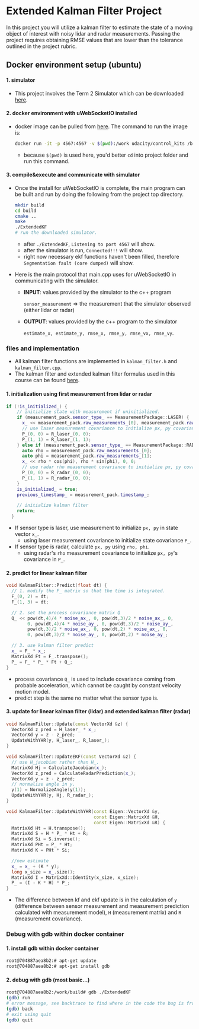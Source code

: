 # Extended Kalman Filter Project
In this project you will utilize a kalman filter to estimate the state of a moving object of interest with noisy lidar and radar measurements. Passing the project requires obtaining RMSE values that are lower than the tolerance outlined in the project rubric. 

## Docker environment setup (ubuntu)

#### 1. simulator

- This project involves the Term 2 Simulator which can be downloaded [here](https://github.com/udacity/self-driving-car-sim/releases).

#### 2. docker environment with uWebSocketIO installed

- docker image can be pulled from [here](https://hub.docker.com/r/udacity/controls_kit). The command to run the image is:

  ```bash
  docker run -it -p 4567:4567 -v $(pwd):/work udacity/control_kits /bin/bash
  ```

  - because `$(pwd)` is used here, you'd better `cd` into project folder and run this command.

#### 3. compile&execute and communicate with simulator

- Once the install for uWebSocketIO is complete, the main program can be built and run by doing the following from the project top directory.

  ```bash
  mkdir build
  cd build
  cmake ..
  make
  ./ExtendedKF
  # run the downloaded simulator.
  ```

  - after `./ExtendedKF`, `Listening to port 4567` will show.
  - after the simulator is run, `Connected!!!` will show.
  - right now necessary ekf functions haven't been filled, therefore `Segmentation fault (core dumped)` will show.

- Here is the main protocol that main.cpp uses for uWebSocketIO in communicating with the simulator.

  - **INPUT**: values provided by the simulator to the c++ program

    `sensor_measurement` => the measurement that the simulator observed (either lidar or radar)

  - **OUTPUT**: values provided by the c++ program to the simulator

    `estimate_x, estimate_y, rmse_x, rmse_y, rmse_vx, rmse_vy`.

### files and implementation

- All kalman filter functions are implemented in `kalman_filter.h` and `kalman_filter.cpp`.
- The kalman filter and extended kalman filter formulas used in this course can be found [here](https://github.com/youngsend/LearningSelfDrivingCars/blob/master/Self-Driving-Cars_Udacity/Computer-Vision-Deep-Learning-and-Sensor-Fusion/l24-extended-kalman-filters.md).

#### 1. initialization using first measurement from lidar or radar

```c++
if (!is_initialized_) {
    // initialize state with measurement if uninitialized.
    if (measurement_pack.sensor_type_ == MeasurementPackage::LASER) {
      x_ << measurement_pack.raw_measurements_[0], measurement_pack.raw_measurements_[1], 0, 0;
      // use laser measurement covariance to initialize px, py covariance.
      P_(0, 0) = R_laser_(0, 0);
      P_(1, 1) = R_laser_(1, 1);
    } else if (measurement_pack.sensor_type_ == MeasurementPackage::RADAR) {
      auto rho = measurement_pack.raw_measurements_[0];
      auto phi = measurement_pack.raw_measurements_[1];
      x_ << rho * cos(phi), rho * sin(phi), 0, 0;
      // use radar rho measurement covariance to initialize px, py covariance.
      P_(0, 0) = R_radar_(0, 0);
      P_(1, 1) = R_radar_(0, 0);
    }
    is_initialized_ = true;
    previous_timestamp_ = measurement_pack.timestamp_;

    // initialize kalman filter
    return;
  }
```

- If sensor type is laser, use measurement to initialize `px, py` in state vector `x_`.
  - using laser measurement covariance to initialize state covariance `P_`.
- If sensor type is radar, calculate `px, py` using `rho, phi`.
  - using radar's `rho` measurement covariance to initialize `px, py`'s covariance in `P_`.

#### 2. predict for linear kalman filter

```c++
void KalmanFilter::Predict(float dt) {
  // 1. modify the F_ matrix so that the time is integrated.
  F_(0, 2) = dt;
  F_(1, 3) = dt;

  // 2. set the process covariance matrix Q
  Q_ << pow(dt,4)/4 * noise_ax_, 0, pow(dt,3)/2 * noise_ax_, 0,
        0, pow(dt,4)/4 * noise_ay_, 0, pow(dt,3)/2 * noise_ay_,
        pow(dt,3)/2 * noise_ax_, 0, pow(dt,2) * noise_ax_, 0,
        0, pow(dt,3)/2 * noise_ay_, 0, pow(dt,2) * noise_ay_;

  // 3. use kalman filter predict
  x_ = F_ * x_;
  MatrixXd Ft = F_.transpose();
  P_ = F_ * P_ * Ft + Q_;
}
```

- process covariance `Q_` is used to include covariance coming from probable acceleration, which cannot be caught by constant velocity motion model.
- predict step is the same no matter what the sensor type is.

#### 3. update for linear kalman filter (lidar) and extended kalman filter (radar)

```c++
void KalmanFilter::Update(const VectorXd &z) {
  VectorXd z_pred = H_laser_ * x_;
  VectorXd y = z - z_pred;
  UpdateWithYHR(y, H_laser_, R_laser_);
}

void KalmanFilter::UpdateEKF(const VectorXd &z) {
  // use H_jacobian rather than H_.
  MatrixXd Hj = CalculateJacobian(x_);
  VectorXd z_pred = CalculateRadarPrediction(x_);
  VectorXd y = z - z_pred;
  // normalize angle in y.
  y(1) = NormalizeAngle(y(1));
  UpdateWithYHR(y, Hj, R_radar_);
}

void KalmanFilter::UpdateWithYHR(const Eigen::VectorXd &y,
                                 const Eigen::MatrixXd &H,
                                 const Eigen::MatrixXd &R) {
  MatrixXd Ht = H.transpose();
  MatrixXd S = H * P_ * Ht + R;
  MatrixXd Si = S.inverse();
  MatrixXd PHt = P_ * Ht;
  MatrixXd K = PHt * Si;

  //new estimate
  x_ = x_ + (K * y);
  long x_size = x_.size();
  MatrixXd I = MatrixXd::Identity(x_size, x_size);
  P_ = (I - K * H) * P_;
}
```

- The difference between kf and ekf update is in the calculation of `y` (difference between sensor measurement and measurement prediction calculated with measurement model), `H` (measurement matrix) and `R` (measurement covariance).

### Debug with gdb within docker container

#### 1. install gdb within docker container

```bash
root@704887aea8b2:# apt-get update
root@704887aea8b2:# apt-get install gdb
```

#### 2. debug with gdb (most basic...)

```bash
root@704887aea8b2:/work/build# gdb ./ExtendedKF 
(gdb) run
# error message, see backtrace to find where in the code the bug is from.
(gdb) back
# exit using quit
(gdb) quit
```

